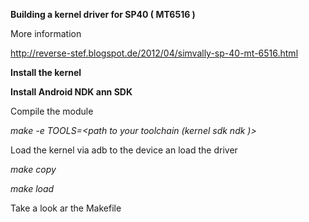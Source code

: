 **Building a kernel driver for SP40 ( MT6516 )**

More information

http://reverse-stef.blogspot.de/2012/04/simvally-sp-40-mt-6516.html


**Install the kernel** 

**Install Android NDK ann SDK**


Compile the module

*make -e TOOLS=<path to your toolchain (kernel sdk ndk )>*

Load the kernel via adb to the device an load the driver

*make copy*

*make load*

Take a look ar the Makefile

